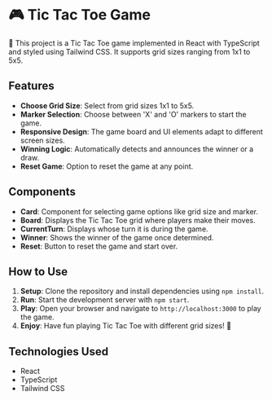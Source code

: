 # 🎮 Tic Tac Toe Game

🌟 This project is a Tic Tac Toe game implemented in React with TypeScript and styled using Tailwind CSS. It supports grid sizes ranging from 1x1 to 5x5.

## Features

- **Choose Grid Size**: Select from grid sizes 1x1 to 5x5.
- **Marker Selection**: Choose between 'X' and 'O' markers to start the game.
- **Responsive Design**: The game board and UI elements adapt to different screen sizes.
- **Winning Logic**: Automatically detects and announces the winner or a draw.
- **Reset Game**: Option to reset the game at any point.

## Components

- **Card**: Component for selecting game options like grid size and marker.
- **Board**: Displays the Tic Tac Toe grid where players make their moves.
- **CurrentTurn**: Displays whose turn it is during the game.
- **Winner**: Shows the winner of the game once determined.
- **Reset**: Button to reset the game and start over.

## How to Use

1. **Setup**: Clone the repository and install dependencies using `npm install`.
2. **Run**: Start the development server with `npm start`.
3. **Play**: Open your browser and navigate to `http://localhost:3000` to play the game.
4. **Enjoy**: Have fun playing Tic Tac Toe with different grid sizes! 🎉

## Technologies Used

- React
- TypeScript
- Tailwind CSS
